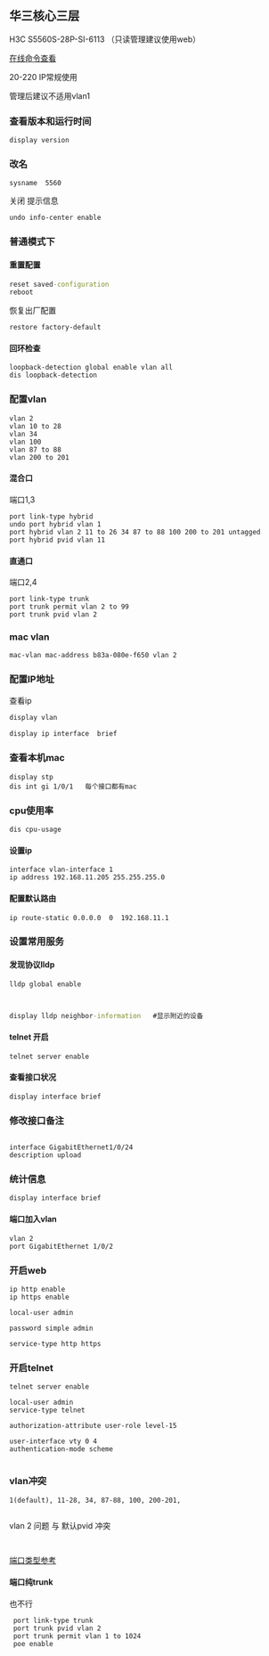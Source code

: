  



## 华三核心三层

H3C S5560S-28P-SI-6113  （只读管理建议使用web）

[在线命令查看](https://www.h3c.com/cn/BizPortal/QueryCli/cn_index.aspx)

 20-220 IP常规使用



管理后建议不适用vlan1

### 查看版本和运行时间

```
display version
```

### 改名

```
sysname  5560
```

关闭 提示信息

```
undo info-center enable
```



### 普通模式下

#### 重置配置

```cmd
reset saved-configuration
reboot
```

恢复出厂配置

```
restore factory-default
```

#### 回环检查

```
loopback-detection global enable vlan all
dis loopback-detection

```



### 配置vlan

```
vlan 2
vlan 10 to 28
vlan 34
vlan 100
vlan 87 to 88
vlan 200 to 201

```





#### 混合口

端口1,3

```
port link-type hybrid
undo port hybrid vlan 1
port hybrid vlan 2 11 to 26 34 87 to 88 100 200 to 201 untagged
port hybrid pvid vlan 11

```

#### 直通口

端口2,4

```
port link-type trunk
port trunk permit vlan 2 to 99
port trunk pvid vlan 2 

```



### mac vlan

```
mac-vlan mac-address b83a-080e-f650 vlan 2
```



### 配置IP地址

查看ip

```cmd
display vlan

display ip interface  brief
```

### 查看本机mac

```
display stp
dis int gi 1/0/1   每个接口都有mac
```

 

### cpu使用率

```
dis cpu-usage
```



#### 设置ip

```
interface vlan-interface 1
ip address 192.168.11.205 255.255.255.0

```

#### 配置默认路由

```
ip route-static 0.0.0.0  0  192.168.11.1
```



### 设置常用服务

#### 发现协议lldp 

```cmd
lldp global enable



display lldp neighbor-information   #显示附近的设备
```





#### telnet 开启

```
telnet server enable
```



#### 查看接口状况

```
display interface brief
```

### 修改接口备注

```

interface GigabitEthernet1/0/24
description upload
```



### 统计信息

```
display interface brief
```



#### 端口加入vlan

```
vlan 2
port GigabitEthernet 1/0/2

```



### 开启web

````
ip http enable
ip https enable

````



```
local-user admin

password simple admin

service-type http https

```

### 开启telnet

```
telnet server enable
```

```
local-user admin 
service-type telnet  

authorization-attribute user-role level-15 
```



```
user-interface vty 0 4
authentication-mode scheme  


```

### vlan冲突



```
1(default), 11-28, 34, 87-88, 100, 200-201,


```

vlan 2 问题  与 默认pvid 冲突

```
 
```

[端口类型参考](https://support.huawei.com/enterprise/zh/knowledge/EKB1000067505)



#### 端口纯trunk

也不行

```
 port link-type trunk
 port trunk pvid vlan 2 
 port trunk permit vlan 1 to 1024
 poe enable

```

